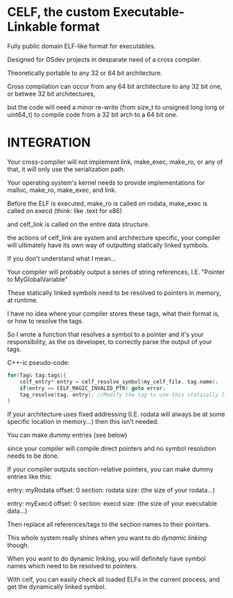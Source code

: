 # CELF, the custom Executable-Linkable format

Fully public domain ELF-like format for executables.

Designed for OSdev projects in desparate need of a cross compiler.

Theoretically portable to any 32 or 64 bit architecture.

Cross compilation can occur from any 64 bit architecture to any 32 bit one, or betwee 32 bit architectures,

but the code will need a minor re-write (from size_t to unsigned long long or uint64_t) to compile code from a 32 bit arch to a 64 bit one.

# INTEGRATION

Your cross-compiler will not implement link, make_exec, make_ro, or any of that, it will only use the serialization path.




Your operating system's kernel needs to provide implementations for malloc, make_ro, make_exec, and link.

Before the ELF is executed, make_ro is called on rodata, make_exec is called on execd (think: like .text for x86)

and celf_link is called on the entire data structure.


the actions of celf_link are system and architecture specific, your compiler will ultimately have its own way of outputting statically linked symbols.

If you don't understand what I mean...

Your compiler will probably output a series of string references, I.E. "Pointer to MyGlobalVariable"

These statically linked symbols need to be resolved to pointers in memory, at runtime.

I have no idea where your compiler stores these tags, what their format is, or how to resolve the tags.

So I wrote a function that resolves a symbol to a pointer and it's your responsibility, as the os developer, to correctly parse
the output of your tags.

C++-ic pseudo-code:
```c
for(Tag& tag:tags){
	celf_entry* entry = celf_resolve_symbol(my_celf_file, tag.name);
	if(entry == CELF_MAGIC_INVALID_PTR) goto error;
	tag_resolve(tag, entry); //Modify the tag to use this statically linked pointer rather than the tag.
}
```
If your architecture uses fixed addressing (I.E. rodata will always be at some specific location in memory...) then this isn't needed.

You can make dummy entries (see below)

since your compiler will compile direct pointers and no symbol resolution needs to be done.


If your compiler outputs section-relative pointers, you can make dummy entries like this:

entry: myRodata 
offset: 0
section: rodata
size: (the size of your rodata...)

entry: myExecd
offset: 0
section: execd
size: (the size of your executable data...)

Then replace all references/tags to the section names to their pointers.

This whole system really shines when you want to do *dynamic linking* though.

When you want to do dynamic linking, you will definitely have symbol names which need to be resolved to pointers.

With celf, you can easily check all loaded ELFs in the current process, and get the dynamically linked symbol.


